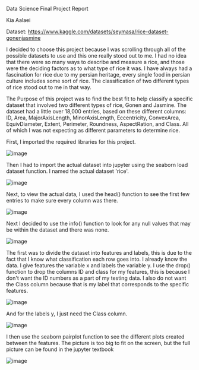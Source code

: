 Data Science Final Project Report

Kia Aalaei

Dataset: https://www.kaggle.com/datasets/seymasa/rice-dataset-gonenjasmine 

I decided to choose this project because I was scrolling through all of the possible datasets to use and this one really stood out to me.
I had no idea that there were so many ways to describe and measure a rice, and those were the deciding factors as to what type of rice it was.
I have always had a fascination for rice due to my persian heritage, every single food in persian culture includes some sort of rice.
The classification of two different types of rice stood out to me in that way.

The Purpose of this project was to find the best fit to help classify a specific dataset that involved two different types of rice, Gonen and Jasmine.
The dataset had a little over 18,000 entries, based on these different columns: ID, Area, MajorAxisLength, MinorAxisLength,	Eccentricity,	ConvexArea,	EquivDiameter,
Extent,	Perimeter,	Roundness,	AspectRation, and	Class. All of which I was not expecting as different parameters to determine rice.

First, I imported the required libraries for this project.

![image](https://user-images.githubusercontent.com/120366695/206996007-654bff8a-8686-4e8e-8d9c-6d5e16469a96.png)

Then I had to import the actual dataset into jupyter using the seaborn load dataset function. I named the actual dataset 'rice'.

![image](https://user-images.githubusercontent.com/120366695/206996175-3dbfbe59-c37d-4d51-a54c-790503b864a3.png)

Next, to view the actual data, I used the head() function to see the first few entries to make sure every column was there.

![image](https://user-images.githubusercontent.com/120366695/206996397-3682c528-63ac-4181-9b90-4d5ca80ee856.png)

Next I decided to use the info() function to look for any null values that may be within the dataset and there was none.

![image](https://user-images.githubusercontent.com/120366695/206996594-c1746ebf-d6ee-4923-9d79-e23c7374862f.png)

The first was to divide the dataset into features and labels, this is due to the fact that I know what classification each row goes into.
I already know the data. I give features the variable x and labels the variable y. 
I use the drop() function to drop the columns ID and class for my features, this is because I don't want the ID numbers as a part of my testing data.
I also do not want the Class column because that is my label that corresponds to the specific features.

![image](https://user-images.githubusercontent.com/120366695/206997413-d5bd5d63-df81-4db5-88a3-2f7ddc207845.png)

And for the labels y, I just need the Class column.

![image](https://user-images.githubusercontent.com/120366695/206997659-f1f52bfa-a26b-4994-adb5-ae4d692da4fe.png)

I then use the seaborn pairplot function to see the different plots created between the features. The picture is too big to fit on the screen,
but the full picture can be found in the jupyter textbook

![image](https://user-images.githubusercontent.com/120366695/206998066-a4852f46-e762-481b-8ab3-b009ec92dbba.png)


























































